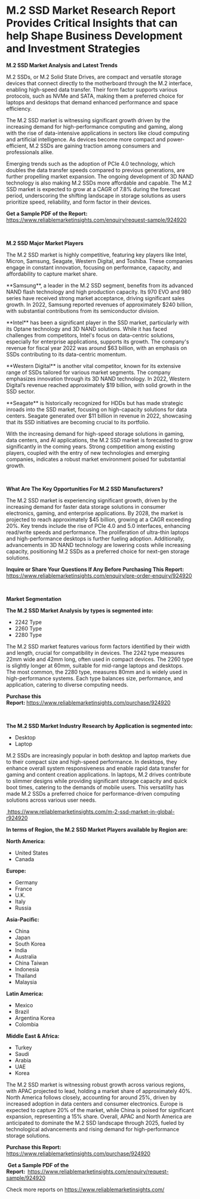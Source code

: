 <p><h1>M.2 SSD Market Research Report Provides Critical Insights that can help Shape Business Development and Investment Strategies</h1></p><p><strong>M.2 SSD Market Analysis and Latest Trends</strong></p>
<p><p>M.2 SSDs, or M.2 Solid State Drives, are compact and versatile storage devices that connect directly to the motherboard through the M.2 interface, enabling high-speed data transfer. Their form factor supports various protocols, such as NVMe and SATA, making them a preferred choice for laptops and desktops that demand enhanced performance and space efficiency. </p><p>The M.2 SSD market is witnessing significant growth driven by the increasing demand for high-performance computing and gaming, along with the rise of data-intensive applications in sectors like cloud computing and artificial intelligence. As devices become more compact and power-efficient, M.2 SSDs are gaining traction among consumers and professionals alike. </p><p>Emerging trends such as the adoption of PCIe 4.0 technology, which doubles the data transfer speeds compared to previous generations, are further propelling market expansion. The ongoing development of 3D NAND technology is also making M.2 SSDs more affordable and capable. The M.2 SSD market is expected to grow at a CAGR of 7.8% during the forecast period, underscoring the shifting landscape in storage solutions as users prioritize speed, reliability, and form factor in their devices.</p></p>
<p><strong>Get a Sample PDF of the Report:&nbsp;</strong> <a href="https://www.reliablemarketinsights.com/enquiry/request-sample/924920?utm_campaign=2888&utm_medium=2&utm_source=Github&utm_content=ia&utm_term=24032025&utm_id=m2-ssd">https://www.reliablemarketinsights.com/enquiry/request-sample/924920</a></p>
<p>&nbsp;</p>
<p><strong>M.2 SSD Major Market Players</strong></p>
<p><p>The M.2 SSD market is highly competitive, featuring key players like Intel, Micron, Samsung, Seagate, Western Digital, and Toshiba. These companies engage in constant innovation, focusing on performance, capacity, and affordability to capture market share.</p><p>**Samsung**, a leader in the M.2 SSD segment, benefits from its advanced NAND flash technology and high production capacity. Its 970 EVO and 980 series have received strong market acceptance, driving significant sales growth. In 2022, Samsung reported revenues of approximately $240 billion, with substantial contributions from its semiconductor division.</p><p>**Intel** has been a significant player in the SSD market, particularly with its Optane technology and 3D NAND solutions. While it has faced challenges from competitors, Intel's focus on data-centric solutions, especially for enterprise applications, supports its growth. The company's revenue for fiscal year 2022 was around $63 billion, with an emphasis on SSDs contributing to its data-centric momentum.</p><p>**Western Digital** is another vital competitor, known for its extensive range of SSDs tailored for various market segments. The company emphasizes innovation through its 3D NAND technology. In 2022, Western Digital’s revenue reached approximately $19 billion, with solid growth in the SSD sector.</p><p>**Seagate** is historically recognized for HDDs but has made strategic inroads into the SSD market, focusing on high-capacity solutions for data centers. Seagate generated over $11 billion in revenue in 2022, showcasing that its SSD initiatives are becoming crucial to its portfolio.</p><p>With the increasing demand for high-speed storage solutions in gaming, data centers, and AI applications, the M.2 SSD market is forecasted to grow significantly in the coming years. Strong competition among existing players, coupled with the entry of new technologies and emerging companies, indicates a robust market environment poised for substantial growth.</p></p>
<p>&nbsp;</p>
<p><strong>What Are The Key Opportunities For M.2 SSD Manufacturers?</strong></p>
<p><p>The M.2 SSD market is experiencing significant growth, driven by the increasing demand for faster data storage solutions in consumer electronics, gaming, and enterprise applications. By 2028, the market is projected to reach approximately $45 billion, growing at a CAGR exceeding 20%. Key trends include the rise of PCIe 4.0 and 5.0 interfaces, enhancing read/write speeds and performance. The proliferation of ultra-thin laptops and high-performance desktops is further fueling adoption. Additionally, advancements in 3D NAND technology are lowering costs while increasing capacity, positioning M.2 SSDs as a preferred choice for next-gen storage solutions.</p></p>
<p><strong>Inquire or Share Your Questions If Any Before Purchasing This Report:</strong> <a href="https://www.reliablemarketinsights.com/enquiry/pre-order-enquiry/924920?utm_campaign=2888&utm_medium=2&utm_source=Github&utm_content=ia&utm_term=24032025&utm_id=m2-ssd">https://www.reliablemarketinsights.com/enquiry/pre-order-enquiry/924920</a></p>
<p>&nbsp;</p>
<p><strong>Market Segmentation</strong></p>
<p><strong>The M.2 SSD Market Analysis by types is segmented into:</strong></p>
<p><ul><li>2242 Type</li><li>2260 Type</li><li>2280 Type</li></ul></p>
<p><p>The M.2 SSD market features various form factors identified by their width and length, crucial for compatibility in devices. The 2242 type measures 22mm wide and 42mm long, often used in compact devices. The 2260 type is slightly longer at 60mm, suitable for mid-range laptops and desktops. The most common, the 2280 type, measures 80mm and is widely used in high-performance systems. Each type balances size, performance, and application, catering to diverse computing needs.</p></p>
<p><strong>Purchase this Report:&nbsp;</strong><a href="https://www.reliablemarketinsights.com/purchase/924920?utm_campaign=2888&utm_medium=2&utm_source=Github&utm_content=ia&utm_term=24032025&utm_id=m2-ssd">https://www.reliablemarketinsights.com/purchase/924920</a></p>
<p>&nbsp;</p>
<p><strong>The M.2 SSD Market Industry Research by Application is segmented into:</strong></p>
<p><ul><li>Desktop</li><li>Laptop</li></ul></p>
<p><p>M.2 SSDs are increasingly popular in both desktop and laptop markets due to their compact size and high-speed performance. In desktops, they enhance overall system responsiveness and enable rapid data transfer for gaming and content creation applications. In laptops, M.2 drives contribute to slimmer designs while providing significant storage capacity and quick boot times, catering to the demands of mobile users. This versatility has made M.2 SSDs a preferred choice for performance-driven computing solutions across various user needs.</p></p>
<p><a href="https://www.reliablemarketinsights.com/m-2-ssd-market-in-global-r924920?utm_campaign=2888&utm_medium=2&utm_source=Github&utm_content=ia&utm_term=24032025&utm_id=m2-ssd">&nbsp;https://www.reliablemarketinsights.com/m-2-ssd-market-in-global-r924920</a></p>
<p><strong>In terms of Region, the M.2 SSD Market Players available by Region are:</strong></p>
<p>
    <p> <strong> North America: </strong>
        <ul>
            <li>United States</li>
            <li>Canada</li>
        </ul>
        </p> 
    <p> <strong> Europe: </strong>
        <ul>
            <li>Germany</li>
            <li>France</li>
            <li>U.K.</li>
            <li>Italy</li>
            <li>Russia</li>
        </ul>
        </p> 
    <p> <strong> Asia-Pacific: </strong>
        <ul>
            <li>China</li>
            <li>Japan</li>
            <li>South Korea</li>
            <li>India</li>
            <li>Australia</li>
            <li>China Taiwan</li>
            <li>Indonesia</li>
            <li>Thailand</li>
            <li>Malaysia</li>
        </ul>
        </p> 
    <p> <strong> Latin America: </strong>
        <ul>
            <li>Mexico</li>
            <li>Brazil</li>
            <li>Argentina Korea</li>
            <li>Colombia</li>
        </ul>
        </p> 
    <p> <strong> Middle East & Africa: </strong>
        <ul>
            <li>Turkey</li>
            <li>Saudi</li>
            <li>Arabia</li>
            <li>UAE</li>
            <li>Korea</li>
        </ul>
    </p>
    </p>
<p><p>The M.2 SSD market is witnessing robust growth across various regions, with APAC projected to lead, holding a market share of approximately 40%. North America follows closely, accounting for around 25%, driven by increased adoption in data centers and consumer electronics. Europe is expected to capture 20% of the market, while China is poised for significant expansion, representing a 15% share. Overall, APAC and North America are anticipated to dominate the M.2 SSD landscape through 2025, fueled by technological advancements and rising demand for high-performance storage solutions.</p></p>
<p><strong>Purchase this Report: </strong><a href="https://www.reliablemarketinsights.com/purchase/924920?utm_campaign=2888&utm_medium=2&utm_source=Github&utm_content=ia&utm_term=24032025&utm_id=m2-ssd">https://www.reliablemarketinsights.com/purchase/924920</a></p>
<p>&nbsp;<strong>Get a Sample PDF of the Report:&nbsp;&nbsp;</strong><a href="https://www.reliablemarketinsights.com/enquiry/request-sample/924920?utm_campaign=2888&utm_medium=2&utm_source=Github&utm_content=ia&utm_term=24032025&utm_id=m2-ssd">https://www.reliablemarketinsights.com/enquiry/request-sample/924920</a></p>
<p><strong></strong></p>
<p>Check more reports on <a href="https://www.reliablemarketinsights.com/?utm_campaign=2888&utm_medium=2&utm_source=Github&utm_content=ia&utm_term=24032025&utm_id=m2-ssd">https://www.reliablemarketinsights.com/</a></p>